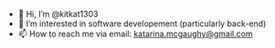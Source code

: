 - 👋 Hi, I’m @kitkat1303
- 👀 I’m interested in software developement (particularly back-end)
- 📫 How to reach me via email: katarina.mcgaughy@gmail.com

<!---
kitkat1303/kitkat1303 is a ✨ special ✨ repository because its `README.md` (this file) appears on your GitHub profile.
You can click the Preview link to take a look at your changes.
--->
